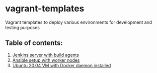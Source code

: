 # vagrant-templates
Vagrant templates to deploy various environments for development and testing purposes

## Table of contents:
1. [Jenkins server with build agents](../../tree/multi-jenkins-vm)
2. [Ansible setup with worker nodes](../../tree/ansible-sandbox)
3. [Ubuntu 20.04 VM with Docker daemon installed](../../tree/ubuntu-20.04-with-docker)